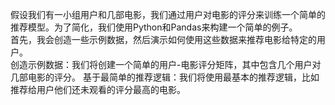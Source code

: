 假设我们有一小组用户和几部电影，我们通过用户对电影的评分来训练一个简单的推荐模型。为了简化，我们使用Python和Pandas来构建一个简单的例子。  
首先，我会创造一些示例数据，然后演示如何使用这些数据来推荐电影给特定的用户。  
创造示例数据：我们将创建一个简单的用户-电影评分矩阵，其中包含几个用户对几部电影的评分。 
基于最简单的推荐逻辑：我们将使用最基本的推荐逻辑，比如推荐给用户他们还未观看的评分最高的电影。

